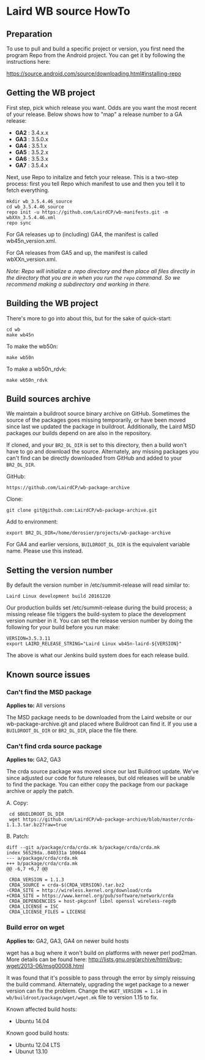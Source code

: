 Laird WB source HowTo
=====================

Preparation
-----------

To use to pull and build a specific project or version, you first need the program Repo from the Android project. You can get it by following the instructions here:

https://source.android.com/source/downloading.html#installing-repo

Getting the WB project
----------------------

First step, pick which release you want. Odds are you want the most recent of your release. Below shows how to "map" a release number to a GA release:

* __GA2__ : 3.4.x.x
* __GA3__ : 3.5.0.x
* __GA4__ : 3.5.1.x
* __GA5__ : 3.5.2.x
* __GA6__ : 3.5.3.x
* __GA7__ : 3.5.4.x

Next, use Repo to initalize and fetch your release. This is a two-step process: first you tell Repo which manifest to use and then you tell it to fetch everything.

    mkdir wb_3.5.4.46_source
    cd wb_3.5.4.46_source
    repo init -u https://github.com/LairdCP/wb-manifests.git -m wbXXn_3.5.4.46.xml
    repo sync

For GA releases up to (including) GA4, the manifest is called wb45n_version.xml.

For GA releases from GA5 and up, the manifest is called wbXXn_version.xml.

_Note: Repo will initialize a .repo directory and then place all files directly in the directory that you are in when you run the `repo` command. So we recommend making a subdirectory and working in there._

Building the WB project
-----------------------

There's more to go into about this, but for the sake of quick-start:

    cd wb
    make wb45n

To make the wb50n:

    make wb50n

To make a wb50n_rdvk:

    make wb50n_rdvk


Build sources archive
---------------------

We maintain a buildroot source binary archive on GitHub. Sometimes the source of the packages goes missing temporarily, or have been moved since last we updated the package in buildroot. Additionally, the Laird MSD packages our builds depend on are also in the repository.

If cloned, and your `BR2_DL_DIR` is set to this directory, then a build won't have to go and download the source. Alternately, any missing packages you can't find can be directly downloaded from GitHub and added to your `BR2_DL_DIR`.

GitHub:

    https://github.com/LairdCP/wb-package-archive

Clone:

	git clone git@github.com:LairdCP/wb-package-archive.git

Add to environment:

    export BR2_DL_DIR=/home/derosier/projects/wb-package-archive

For GA4 and earlier versions, `BUILDROOT_DL_DIR` is the equivalent variable name. Please use this instead.

Setting the version number
--------------------------

By default the version number in /etc/summit-release will read similar to:

    Laird Linux development build 20161220

Our production builds set /etc/summit-release during the build process; a missing release file triggers the build-system to place the development version number in it. You can set the release version number by doing the following for your build before you run make:

    VERSION=3.5.3.11
    export LAIRD_RELEASE_STRING="Laird Linux wb45n-laird-${VERSION}"

The above is what our Jenkins build system does for each release build.


Known source issues
-------------------

### Can't find the MSD package ###

__Applies to:__ All versions

The MSD package needs to be downloaded from the Laird website or our wb-package-archive.git and placed where Buildroot can find it. If you use a `BUILDROOT_DL_DIR` or `BR2_DL_DIR`, place the file there.


### Can't find crda source package ###

__Applies to:__ GA2, GA3

The crda source package was moved since our last Buildroot update. We've since adjusted our code for future releases, but old releases will be unable to find the package. You can either copy the package from our package archive or apply the patch.

A. Copy:

     cd $BUILDROOT_DL_DIR
     wget https://github.com/LairdCP/wb-package-archive/blob/master/crda-1.1.3.tar.bz2?raw=true

B. Patch:

    diff --git a/package/crda/crda.mk b/package/crda/crda.mk
    index 56529da..040331a 100644
    --- a/package/crda/crda.mk
    +++ b/package/crda/crda.mk
    @@ -6,7 +6,7 @@

     CRDA_VERSION = 1.1.3
     CRDA_SOURCE = crda-$(CRDA_VERSION).tar.bz2
    -CRDA_SITE = http://wireless.kernel.org/download/crda
    +CRDA_SITE = https://www.kernel.org/pub/software/network/crda
     CRDA_DEPENDENCIES = host-pkgconf libnl openssl wireless-regdb
     CRDA_LICENSE = ISC
     CRDA_LICENSE_FILES = LICENSE

### Build error on wget ###

__Applies to:__ GA2, GA3, GA4 on newer build hosts

wget has a bug where it won't build on platforms with newer perl pod2man. More details can be found here: http://lists.gnu.org/archive/html/bug-wget/2013-06/msg00008.html

It was found that it's possible to pass through the error by simply reissuing the build command. Alternately, upgrading the wget package to a newer version can fix the problem. Change the `WGET_VERSION = 1.14` in `wb/buildroot/package/wget/wget.mk` file to version 1.15 to fix.

Known affected build hosts:

* Ubuntu 14.04

Known good build hosts:

* Ubuntu 12.04 LTS
* Ubunut 13.10


